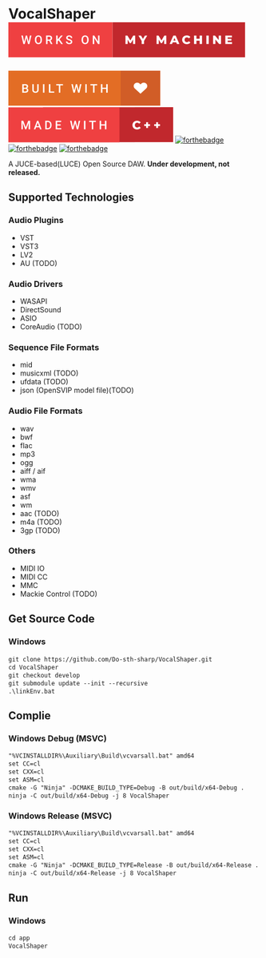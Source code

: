 # VocalShaper [![forthebadge](https://github.com/BraveUX/for-the-badge/blob/master/src/images/badges/works-on-my-machine.svg)](https://github.com/BraveUX/for-the-badge/)
[![forthebadge](https://github.com/BraveUX/for-the-badge/blob/master/src/images/badges/built-with-love.svg)](https://github.com/BraveUX/for-the-badge/)
[![forthebadge](https://github.com/BraveUX/for-the-badge/blob/master/src/images/badges/made-with-c-plus-plus.svg)](https://github.com/BraveUX/for-the-badge/)
[![forthebadge](https://github.com/BraveUX/for-the-badge/blob/master/src/images/badges/fixed-bugs.svg)](https://github.com/BraveUX/for-the-badge/)
[![forthebadge](https://github.com/BraveUX/for-the-badge/blob/master/src/images/badges/open-source.svg)](https://github.com/BraveUX/for-the-badge/)
[![forthebadge](https://github.com/BraveUX/for-the-badge/blob/master/src/images/badges/powered-by-black-magic.svg)](https://github.com/BraveUX/for-the-badge/)
  
A JUCE-based(LUCE) Open Source DAW. **Under development, not released.**  

## Supported Technologies
### Audio Plugins
- VST
- VST3
- LV2
- AU (TODO)

### Audio Drivers
- WASAPI
- DirectSound
- ASIO
- CoreAudio (TODO)

### Sequence File Formats
- mid
- musicxml (TODO)
- ufdata (TODO)
- json (OpenSVIP model file)(TODO)

### Audio File Formats
- wav
- bwf
- flac
- mp3
- ogg
- aiff / aif
- wma
- wmv
- asf
- wm
- aac (TODO)
- m4a (TODO)
- 3gp (TODO)

### Others
- MIDI IO
- MIDI CC
- MMC
- Mackie Control (TODO)

## Get Source Code
### Windows
```
git clone https://github.com/Do-sth-sharp/VocalShaper.git
cd VocalShaper
git checkout develop
git submodule update --init --recursive
.\linkEnv.bat
```

## Complie
### Windows Debug (MSVC)
```
"%VCINSTALLDIR%\Auxiliary\Build\vcvarsall.bat" amd64
set CC=cl
set CXX=cl
set ASM=cl
cmake -G "Ninja" -DCMAKE_BUILD_TYPE=Debug -B out/build/x64-Debug .
ninja -C out/build/x64-Debug -j 8 VocalShaper
```

### Windows Release (MSVC)
```
"%VCINSTALLDIR%\Auxiliary\Build\vcvarsall.bat" amd64
set CC=cl
set CXX=cl
set ASM=cl
cmake -G "Ninja" -DCMAKE_BUILD_TYPE=Release -B out/build/x64-Release .
ninja -C out/build/x64-Release -j 8 VocalShaper
```

## Run
### Windows
```
cd app
VocalShaper
```
